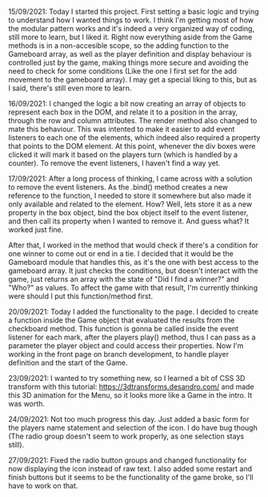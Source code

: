 15/09/2021: Today I started this project. First setting a basic logic and trying to understand how I wanted things to work. I think I'm getting most of how the modular pattern works and it's indeed a very organized way of coding, still more to learn, but I liked it. Right now everything aside from the Game methods is in a non-accesible scope, so the adding function to the Gameboard array, as well as the player definition and display behaviour is controlled just by the game, making things more secure and avoiding the need to check for some conditions (Like the one I first set for the add movement to the gameboard array). I may get a special liking to this, but as I said, there's still even more to learn.

16/09/2021: I changed the logic a bit now creating an array of objects to represent each box in the DOM, and relate it to a position in the array, through the row and column attributes. The render method also changed to mate this behaviour. This was intented to make it easier to add event listeners to each one of the elements, which indeed also required a property that points to the DOM element. At this point, whenever the div boxes were clicked it will mark it based on the players turn (which is handled by a counter). To remove the event listeners, I haven't find a way yet.

17/09/2021: After a long process of thinking, I came across with a solution to remove the event listeners. As the .bind() method creates a new reference to the function, I needed to store it somewhere but also made it only available and related to the element. How? Well, lets store it as a new property in the box object, bind the box object itself to the event listener, and then call its property when I wanted to remove it. And guess what? It worked just fine.

After that, I worked in the method that would check if there's a condition for one winner to come out or end in a tie. I decided that it would be the Gameboard module that handles this, as it's the one with best access to the gameboard array. It just checks the conditions, but doesn't interact with the game, just returns an array with the state of "Did I find a winner?" and "Who?" as values. To affect the game with that result, I'm currently thinking were should I put this function/method first.

20/09/2021: Today I added the functionality to the page. I decided to create a function inside the Game object that evaluated the results from the checkboard method. This function is gonna be called inside the event listener for each mark, after the players play() method, thus I can pass as a parameter the player object and could access their properties. Now I'm working in the front page on branch development, to handle player definition and the start of the Game.  

23/09/2021: I wanted to try something new, so I learned a bit of CSS 3D transform with this tutorial: https://3dtransforms.desandro.com/ and made this 3D animation for the Menu, so it looks more like a Game in the intro. It was worth.

24/09/2021: Not too much progress this day. Just added a basic form for the players name statement and selection of the icon. I do have bug though (The radio group doesn't seem to work properly, as one selection stays still).

27/09/2021: Fixed the radio button groups and changed functionality for now displaying the icon instead of raw text. I also added some restart and finish buttons but it seems to be the functionality of the game broke, so I'll have to work on that.